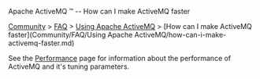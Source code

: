 Apache ActiveMQ ™ -- How can I make ActiveMQ faster 

[Community](community.md) > [FAQ](CommunityCommunity/Community/faq.md) > [Using Apache ActiveMQ](Community/FAQCommunity/FAQ/Community/FAQ/using-apache-activemq.md) > [How can I make ActiveMQ faster](Community/FAQ/Using Apache ActiveMQ/how-can-i-make-activemq-faster.md)


See the [Performance](FeaturesFeatures/Features/performance.md) page for information about the performance of ActiveMQ and it's tuning parameters.

